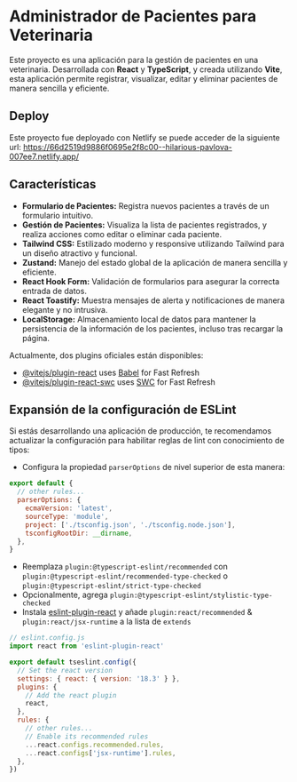 # Administrador de Pacientes para Veterinaria

Este proyecto es una aplicación para la gestión de pacientes en una veterinaria. Desarrollada con **React** y **TypeScript**, y creada utilizando **Vite**, esta aplicación permite registrar, visualizar, editar y eliminar pacientes de manera sencilla y eficiente.

## Deploy
Este proyecto fue deployado con Netlify se puede acceder de la siguiente url: https://66d2519d9886f0695e2f8c00--hilarious-pavlova-007ee7.netlify.app/

## Características

- **Formulario de Pacientes:** Registra nuevos pacientes a través de un formulario intuitivo.
- **Gestión de Pacientes:** Visualiza la lista de pacientes registrados, y realiza acciones como editar o eliminar cada paciente.
- **Tailwind CSS:** Estilizado moderno y responsive utilizando Tailwind para un diseño atractivo y funcional.
- **Zustand:** Manejo del estado global de la aplicación de manera sencilla y eficiente.
- **React Hook Form:** Validación de formularios para asegurar la correcta entrada de datos.
- **React Toastify:** Muestra mensajes de alerta y notificaciones de manera elegante y no intrusiva.
- **LocalStorage:** Almacenamiento local de datos para mantener la persistencia de la información de los pacientes, incluso tras recargar la página.



Actualmente, dos plugins oficiales están disponibles:

- [@vitejs/plugin-react](https://github.com/vitejs/vite-plugin-react/blob/main/packages/plugin-react/README.md) uses [Babel](https://babeljs.io/) for Fast Refresh
- [@vitejs/plugin-react-swc](https://github.com/vitejs/vite-plugin-react-swc) uses [SWC](https://swc.rs/) for Fast Refresh

## Expansión de la configuración de ESLint

Si estás desarrollando una aplicación de producción, te recomendamos actualizar la configuración para habilitar reglas de lint con conocimiento de tipos:

- Configura la propiedad `parserOptions` de nivel superior de esta manera:

```js
export default {
  // other rules...
  parserOptions: {
    ecmaVersion: 'latest',
    sourceType: 'module',
    project: ['./tsconfig.json', './tsconfig.node.json'],
    tsconfigRootDir: __dirname,
  },
}
```

- Reemplaza `plugin:@typescript-eslint/recommended` con `plugin:@typescript-eslint/recommended-type-checked` o `plugin:@typescript-eslint/strict-type-checked`
- Opcionalmente, agrega `plugin:@typescript-eslint/stylistic-type-checked`
- Instala [eslint-plugin-react](https://github.com/jsx-eslint/eslint-plugin-react) y añade `plugin:react/recommended` & `plugin:react/jsx-runtime` a la lista de `extends`

```js
// eslint.config.js
import react from 'eslint-plugin-react'

export default tseslint.config({
  // Set the react version
  settings: { react: { version: '18.3' } },
  plugins: {
    // Add the react plugin
    react,
  },
  rules: {
    // other rules...
    // Enable its recommended rules
    ...react.configs.recommended.rules,
    ...react.configs['jsx-runtime'].rules,
  },
})
```
